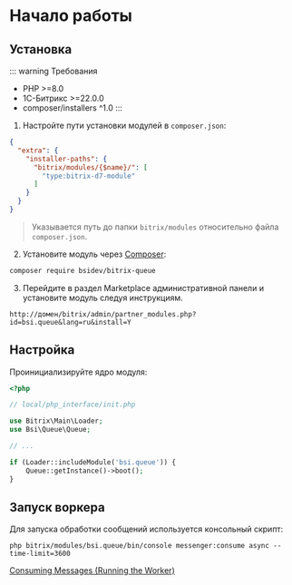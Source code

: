 # Начало работы

## Установка

::: warning Требования
- PHP >=8.0
- 1С-Битрикс >=22.0.0
- composer/installers ^1.0
:::

1. Настройте пути установки модулей в `composer.json`:

```json
{
  "extra": {
    "installer-paths": {
      "bitrix/modules/{$name}/": [
        "type:bitrix-d7-module"
      ]
    }
  }
}
```

> Указывается путь до папки `bitrix/modules` относительно файла `composer.json`.

2. Установите модуль через [Composer](https://getcomposer.org/):

```sh
composer require bsidev/bitrix-queue
```

3. Перейдите в раздел Marketplace административной панели и установите модуль следуя инструкциям.

```
http://домен/bitrix/admin/partner_modules.php?id=bsi.queue&lang=ru&install=Y
```

## Настройка

Проинициализируйте ядро модуля:

```php
<?php

// local/php_interface/init.php

use Bitrix\Main\Loader;
use Bsi\Queue\Queue;

// ...

if (Loader::includeModule('bsi.queue')) {
    Queue::getInstance()->boot();
}
```

## Запуск воркера

Для запуска обработки сообщений используется консольный скрипт:

```
php bitrix/modules/bsi.queue/bin/console messenger:consume async --time-limit=3600
```

[Consuming Messages (Running the Worker)](https://symfony.com/doc/current/messenger.html#consuming-messages-running-the-worker)

